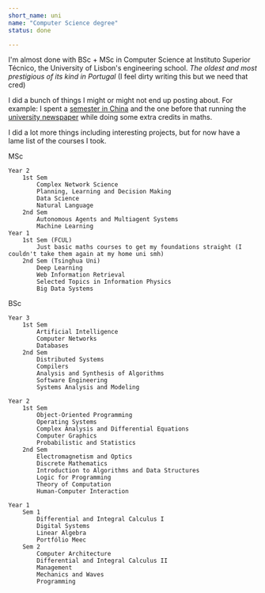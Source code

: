 ```yaml
---
short_name: uni
name: "Computer Science degree"
status: done

---
```


I'm almost done with BSc + MSc in Computer Science at Instituto Superior Técnico, the University of Lisbon's engineering school. _The oldest and most prestigious of its kind in Portugal_ (I feel dirty writing this but we need that cred)

I did a bunch of things I might or might not end up posting about. For example: I spent a [semester in China]("_projects/china.md") and the one before that running the [university newspaper]("_projects/diferencial.md") while doing some extra credits in maths.

I did a lot more things including interesting projects, but for now have a lame list of the courses I took.

MSc

    Year 2
        1st Sem
            Complex Network Science
            Planning, Learning and Decision Making
            Data Science
            Natural Language
        2nd Sem
            Autonomous Agents and Multiagent Systems
            Machine Learning
    Year 1
        1st Sem (FCUL)
            Just basic maths courses to get my foundations straight (I couldn't take them again at my home uni smh)
        2nd Sem (Tsinghua Uni)
            Deep Learning
            Web Information Retrieval
            Selected Topics in Information Physics
            Big Data Systems

BSc

    Year 3
        1st Sem
            Artificial Intelligence
            Computer Networks
            Databases   
        2nd Sem
            Distributed Systems
            Compilers
            Analysis and Synthesis of Algorithms
            Software Engineering
            Systems Analysis and Modeling

    Year 2
        1st Sem
            Object-Oriented Programming
            Operating Systems
            Complex Analysis and Differential Equations
            Computer Graphics   
            Probabilistic and Statistics
        2nd Sem
            Electromagnetism and Optics
            Discrete Mathematics
            Introduction to Algorithms and Data Structures
            Logic for Programming
            Theory of Computation
            Human-Computer Interaction

    Year 1
        Sem 1
            Differential and Integral Calculus I
            Digital Systems
            Linear Algebra
            Portfólio Meec
        Sem 2
            Computer Architecture
            Differential and Integral Calculus II
            Management
            Mechanics and Waves
            Programming